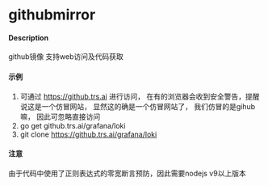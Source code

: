 # githubmirror

#### Description
github镜像
支持web访问及代码获取

#### 示例
1. 可通过 https://github.trs.ai 进行访问， 在有的浏览器会收到安全警告，提醒说这是一个仿冒网站， 显然这的确是一个仿冒网站了， 我们仿冒的是gihub嘛， 因此可忽略直接访问
2. go get github.trs.ai/grafana/loki
3. git clone https://github.trs.ai/grafana/loki

#### 注意
由于代码中使用了正则表达式的零宽断言预防，因此需要nodejs v9以上版本
